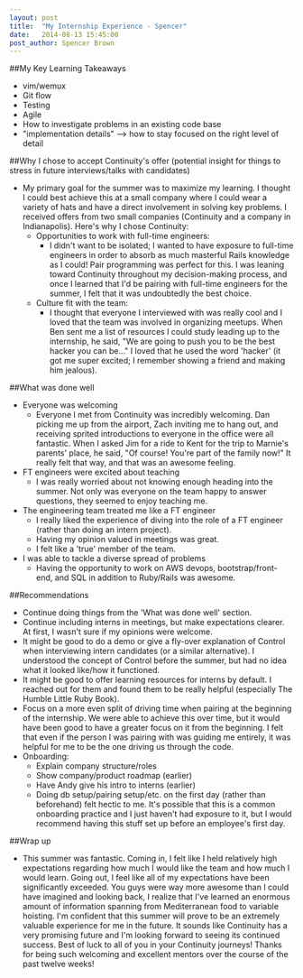 ```yaml
---
layout: post
title:  "My Internship Experience - Spencer"
date:   2014-08-13 15:45:00
post_author: Spencer Brown
---
```


##My Key Learning Takeaways

* vim/wemux
* Git flow
* Testing
* Agile
* How to investigate problems in an existing code base
* "implementation details" --> how to stay focused on the right level of detail

##Why I chose to accept Continuity's offer (potential insight for things to stress in future interviews/talks with candidates)

* My primary goal for the summer was to maximize my learning. I thought I could best achieve this at a small company where I could wear a variety of hats and have a direct involvement in solving key problems. I received offers from two small companies (Continuity and a company in Indianapolis). Here's why I chose Continuity:
  * Opportunities to work with full-time engineers:
    * I didn't want to be isolated; I wanted to have exposure to full-time engineers in order to absorb as much masterful Rails knowledge as I could! Pair programming was perfect for this. I was leaning toward Continuity throughout my decision-making process, and once I learned that I'd be pairing with full-time engineers for the summer, I felt that it was undoubtedly the best choice.
  * Culture fit with the team:
    * I thought that everyone I interviewed with was really cool and I loved that the team was involved in organizing meetups. When Ben sent me a list of resources I could study leading up to the internship, he said, "We are going to push you to be the best hacker you can be..." I loved that he used the word 'hacker' (it got me super excited; I remember showing a friend and making him jealous).



##What was done well

* Everyone was welcoming
  * Everyone I met from Continuity was incredibly welcoming. Dan picking me up from the airport, Zach inviting me to hang out, and receiving sprited introductions to everyone in the office were all fantastic. When I asked Jim for a ride to Kent for the trip to Marnie's parents' place, he said, "Of course! You're part of the family now!" It really felt that way, and that was an awesome feeling.
* FT engineers were excited about teaching
  * I was really worried about not knowing enough heading into the summer. Not only was everyone on the team happy to answer questions, they seemed to enjoy teaching me.
* The engineering team treated me like a FT engineer
  * I really liked the experience of diving into the role of a FT engineer (rather than doing an intern project).
  * Having my opinion valued in meetings was great.
  * I felt like a 'true' member of the team.
* I was able to tackle a diverse spread of problems
  * Having the opportunity to work on AWS devops, bootstrap/front-end, and SQL in addition to Ruby/Rails was awesome.

##Recommendations

* Continue doing things from the 'What was done well' section.
* Continue including interns in meetings, but make expectations clearer. At first, I wasn't sure if my opinions were welcome.
* It might be good to do a demo or give a fly-over explanation of Control when interviewing intern candidates (or a similar alternative). I understood the concept of Control before the summer, but had no idea what it looked like/how it functioned.
* It might be good to offer learning resources for interns by default. I reached out for them and found them to be really helpful (especially The Humble Little Ruby Book).
* Focus on a more even split of driving time when pairing at the beginning of the internship. We were able to achieve this over time, but it would have been good to have a greater focus on it from the beginning. I felt that even if the person I was pairing with was guiding me entirely, it was helpful for me to be the one driving us through the code.
* Onboarding:
  * Explain company structure/roles
  * Show company/product roadmap (earlier)
  * Have Andy give his intro to interns (earlier)
  * Doing db setup/pairing setup/etc. on the first day (rather than beforehand) felt hectic to me. It's possible that this is a common onboarding practice and I just haven't had exposure to it, but I would recommend having this stuff set up before an employee's first day.

##Wrap up

* This summer was fantastic. Coming in, I felt like I held relatively high expectations regarding how much I would like the team and how much I would learn. Going out, I feel like all of my expectations have been significantly exceeded. You guys were way more awesome than I could have imagined and looking back, I realize that I've learned an enormous amount of information spanning from Mediterranean food to variable hoisting. I'm confident that this summer will prove to be an extremely valuable experience for me in the future. It sounds like Continuity has a very promising future and I'm looking forward to seeing its continued success. Best of luck to all of you in your Continuity journeys! Thanks for being such welcoming and excellent mentors over the course of the past twelve weeks!
